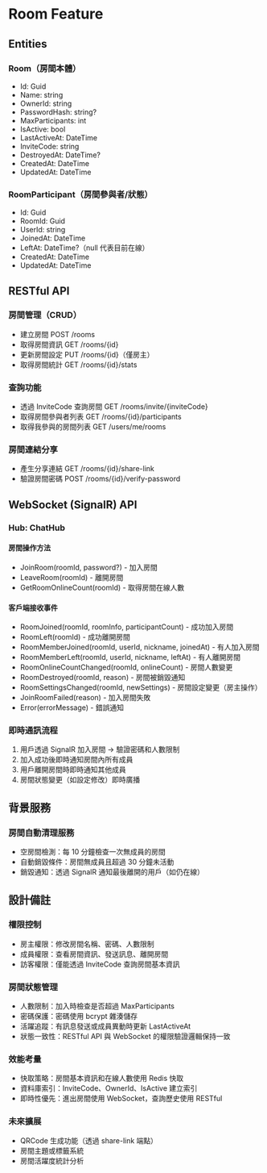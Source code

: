 ﻿# Room Feature

## Entities

### Room（房間本體）

- Id: Guid
- Name: string
- OwnerId: string
- PasswordHash: string?
- MaxParticipants: int
- IsActive: bool
- LastActiveAt: DateTime
- InviteCode: string
- DestroyedAt: DateTime?
- CreatedAt: DateTime
- UpdatedAt: DateTime

### RoomParticipant（房間參與者/狀態）

- Id: Guid
- RoomId: Guid
- UserId: string
- JoinedAt: DateTime
- LeftAt: DateTime?（null 代表目前在線）
- CreatedAt: DateTime
- UpdatedAt: DateTime

## RESTful API

### 房間管理（CRUD）

- 建立房間 POST /rooms
- 取得房間資訊 GET /rooms/{id}
- 更新房間設定 PUT /rooms/{id}（僅房主）
- 取得房間統計 GET /rooms/{id}/stats

### 查詢功能

- 透過 InviteCode 查詢房間 GET /rooms/invite/{inviteCode}
- 取得房間參與者列表 GET /rooms/{id}/participants
- 取得我參與的房間列表 GET /users/me/rooms

### 房間連結分享

- 產生分享連結 GET /rooms/{id}/share-link
- 驗證房間密碼 POST /rooms/{id}/verify-password

## WebSocket (SignalR) API

### Hub: ChatHub

#### 房間操作方法

- JoinRoom(roomId, password?) - 加入房間
- LeaveRoom(roomId) - 離開房間
- GetRoomOnlineCount(roomId) - 取得房間在線人數

#### 客戶端接收事件

- RoomJoined(roomId, roomInfo, participantCount) - 成功加入房間
- RoomLeft(roomId) - 成功離開房間
- RoomMemberJoined(roomId, userId, nickname, joinedAt) - 有人加入房間
- RoomMemberLeft(roomId, userId, nickname, leftAt) - 有人離開房間
- RoomOnlineCountChanged(roomId, onlineCount) - 房間人數變更
- RoomDestroyed(roomId, reason) - 房間被銷毀通知
- RoomSettingsChanged(roomId, newSettings) - 房間設定變更（房主操作）
- JoinRoomFailed(reason) - 加入房間失敗
- Error(errorMessage) - 錯誤通知

### 即時通訊流程

1. 用戶透過 SignalR 加入房間 → 驗證密碼和人數限制
2. 加入成功後即時通知房間內所有成員
3. 用戶離開房間時即時通知其他成員
4. 房間狀態變更（如設定修改）即時廣播

## 背景服務

### 房間自動清理服務

- 空房間檢測：每 10 分鐘檢查一次無成員的房間
- 自動銷毀條件：房間無成員且超過 30 分鐘未活動
- 銷毀通知：透過 SignalR 通知最後離開的用戶（如仍在線）

## 設計備註

### 權限控制

- 房主權限：修改房間名稱、密碼、人數限制
- 成員權限：查看房間資訊、發送訊息、離開房間
- 訪客權限：僅能透過 InviteCode 查詢房間基本資訊

### 房間狀態管理

- 人數限制：加入時檢查是否超過 MaxParticipants
- 密碼保護：密碼使用 bcrypt 雜湊儲存
- 活躍追蹤：有訊息發送或成員異動時更新 LastActiveAt
- 狀態一致性：RESTful API 與 WebSocket 的權限驗證邏輯保持一致

### 效能考量

- 快取策略：房間基本資訊和在線人數使用 Redis 快取
- 資料庫索引：InviteCode、OwnerId、IsActive 建立索引
- 即時性優先：進出房間使用 WebSocket，查詢歷史使用 RESTful

### 未來擴展

- QRCode 生成功能（透過 share-link 端點）
- 房間主題或標籤系統
- 房間活躍度統計分析
